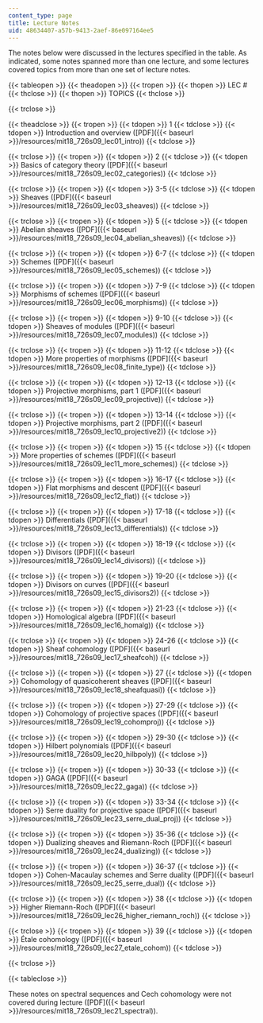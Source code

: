 ```yaml
---
content_type: page
title: Lecture Notes
uid: 48634407-a57b-9413-2aef-86e097164ee5
---
```


The notes below were discussed in the lectures specified in the table. As indicated, some notes spanned more than one lecture, and some lectures covered topics from more than one set of lecture notes.

{{< tableopen >}}
{{< theadopen >}}
{{< tropen >}}
{{< thopen >}}
LEC #
{{< thclose >}}
{{< thopen >}}
TOPICS
{{< thclose >}}

{{< trclose >}}

{{< theadclose >}}
{{< tropen >}}
{{< tdopen >}}
1
{{< tdclose >}}
{{< tdopen >}}
Introduction and overview ([PDF]({{< baseurl >}}/resources/mit18_726s09_lec01_intro))
{{< tdclose >}}

{{< trclose >}}
{{< tropen >}}
{{< tdopen >}}
2
{{< tdclose >}}
{{< tdopen >}}
Basics of category theory ([PDF]({{< baseurl >}}/resources/mit18_726s09_lec02_categories))
{{< tdclose >}}

{{< trclose >}}
{{< tropen >}}
{{< tdopen >}}
3-5
{{< tdclose >}}
{{< tdopen >}}
Sheaves ([PDF]({{< baseurl >}}/resources/mit18_726s09_lec03_sheaves))
{{< tdclose >}}

{{< trclose >}}
{{< tropen >}}
{{< tdopen >}}
5
{{< tdclose >}}
{{< tdopen >}}
Abelian sheaves ([PDF]({{< baseurl >}}/resources/mit18_726s09_lec04_abelian_sheaves))
{{< tdclose >}}

{{< trclose >}}
{{< tropen >}}
{{< tdopen >}}
6-7
{{< tdclose >}}
{{< tdopen >}}
Schemes ([PDF]({{< baseurl >}}/resources/mit18_726s09_lec05_schemes))
{{< tdclose >}}

{{< trclose >}}
{{< tropen >}}
{{< tdopen >}}
7-9
{{< tdclose >}}
{{< tdopen >}}
Morphisms of schemes ([PDF]({{< baseurl >}}/resources/mit18_726s09_lec06_morphisms))
{{< tdclose >}}

{{< trclose >}}
{{< tropen >}}
{{< tdopen >}}
9-10
{{< tdclose >}}
{{< tdopen >}}
Sheaves of modules ([PDF]({{< baseurl >}}/resources/mit18_726s09_lec07_modules))
{{< tdclose >}}

{{< trclose >}}
{{< tropen >}}
{{< tdopen >}}
11-12
{{< tdclose >}}
{{< tdopen >}}
More properties of morphisms ([PDF]({{< baseurl >}}/resources/mit18_726s09_lec08_finite_type))
{{< tdclose >}}

{{< trclose >}}
{{< tropen >}}
{{< tdopen >}}
12-13
{{< tdclose >}}
{{< tdopen >}}
Projective morphisms, part 1 ([PDF]({{< baseurl >}}/resources/mit18_726s09_lec09_projective))
{{< tdclose >}}

{{< trclose >}}
{{< tropen >}}
{{< tdopen >}}
13-14
{{< tdclose >}}
{{< tdopen >}}
Projective morphisms, part 2 ([PDF]({{< baseurl >}}/resources/mit18_726s09_lec10_projective2))
{{< tdclose >}}

{{< trclose >}}
{{< tropen >}}
{{< tdopen >}}
15
{{< tdclose >}}
{{< tdopen >}}
More properties of schemes ([PDF]({{< baseurl >}}/resources/mit18_726s09_lec11_more_schemes))
{{< tdclose >}}

{{< trclose >}}
{{< tropen >}}
{{< tdopen >}}
16-17
{{< tdclose >}}
{{< tdopen >}}
Flat morphisms and descent ([PDF]({{< baseurl >}}/resources/mit18_726s09_lec12_flat))
{{< tdclose >}}

{{< trclose >}}
{{< tropen >}}
{{< tdopen >}}
17-18
{{< tdclose >}}
{{< tdopen >}}
Differentials ([PDF]({{< baseurl >}}/resources/mit18_726s09_lec13_differentials))
{{< tdclose >}}

{{< trclose >}}
{{< tropen >}}
{{< tdopen >}}
18-19
{{< tdclose >}}
{{< tdopen >}}
Divisors ([PDF]({{< baseurl >}}/resources/mit18_726s09_lec14_divisors))
{{< tdclose >}}

{{< trclose >}}
{{< tropen >}}
{{< tdopen >}}
19-20
{{< tdclose >}}
{{< tdopen >}}
Divisors on curves ([PDF]({{< baseurl >}}/resources/mit18_726s09_lec15_divisors2))
{{< tdclose >}}

{{< trclose >}}
{{< tropen >}}
{{< tdopen >}}
21-23
{{< tdclose >}}
{{< tdopen >}}
Homological algebra ([PDF]({{< baseurl >}}/resources/mit18_726s09_lec16_homalg))
{{< tdclose >}}

{{< trclose >}}
{{< tropen >}}
{{< tdopen >}}
24-26
{{< tdclose >}}
{{< tdopen >}}
Sheaf cohomology ([PDF]({{< baseurl >}}/resources/mit18_726s09_lec17_sheafcoh))
{{< tdclose >}}

{{< trclose >}}
{{< tropen >}}
{{< tdopen >}}
27
{{< tdclose >}}
{{< tdopen >}}
Cohomology of quasicoherent sheaves ([PDF]({{< baseurl >}}/resources/mit18_726s09_lec18_sheafquasi))
{{< tdclose >}}

{{< trclose >}}
{{< tropen >}}
{{< tdopen >}}
27-29
{{< tdclose >}}
{{< tdopen >}}
Cohomology of projective spaces ([PDF]({{< baseurl >}}/resources/mit18_726s09_lec19_cohomproj))
{{< tdclose >}}

{{< trclose >}}
{{< tropen >}}
{{< tdopen >}}
29-30
{{< tdclose >}}
{{< tdopen >}}
Hilbert polynomials ([PDF]({{< baseurl >}}/resources/mit18_726s09_lec20_hilbpoly))
{{< tdclose >}}

{{< trclose >}}
{{< tropen >}}
{{< tdopen >}}
30-33
{{< tdclose >}}
{{< tdopen >}}
GAGA ([PDF]({{< baseurl >}}/resources/mit18_726s09_lec22_gaga))
{{< tdclose >}}

{{< trclose >}}
{{< tropen >}}
{{< tdopen >}}
33-34
{{< tdclose >}}
{{< tdopen >}}
Serre duality for projective space ([PDF]({{< baseurl >}}/resources/mit18_726s09_lec23_serre_dual_proj))
{{< tdclose >}}

{{< trclose >}}
{{< tropen >}}
{{< tdopen >}}
35-36
{{< tdclose >}}
{{< tdopen >}}
Dualizing sheaves and Riemann-Roch ([PDF]({{< baseurl >}}/resources/mit18_726s09_lec24_dualizing))
{{< tdclose >}}

{{< trclose >}}
{{< tropen >}}
{{< tdopen >}}
36-37
{{< tdclose >}}
{{< tdopen >}}
Cohen-Macaulay schemes and Serre duality ([PDF]({{< baseurl >}}/resources/mit18_726s09_lec25_serre_dual))
{{< tdclose >}}

{{< trclose >}}
{{< tropen >}}
{{< tdopen >}}
38
{{< tdclose >}}
{{< tdopen >}}
Higher Riemann-Roch ([PDF]({{< baseurl >}}/resources/mit18_726s09_lec26_higher_riemann_roch))
{{< tdclose >}}

{{< trclose >}}
{{< tropen >}}
{{< tdopen >}}
39
{{< tdclose >}}
{{< tdopen >}}
Étale cohomology ([PDF]({{< baseurl >}}/resources/mit18_726s09_lec27_etale_cohom))
{{< tdclose >}}

{{< trclose >}}

{{< tableclose >}}

These notes on spectral sequences and Cech cohomology were not covered during lecture ([PDF]({{< baseurl >}}/resources/mit18_726s09_lec21_spectral)).